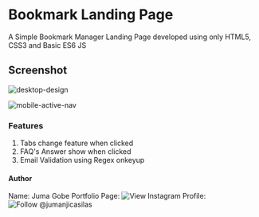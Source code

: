 # Bookmark Landing Page
A Simple Bookmark Manager Landing Page developed using only HTML5, CSS3 and Basic ES6 JS

## Screenshot

![desktop-design](https://user-images.githubusercontent.com/73429193/226161625-115ad66a-3504-4265-b0b0-2dc886b219e1.jpg)

![mobile-active-nav](https://user-images.githubusercontent.com/73429193/226161633-385e965d-ba35-4000-b672-263f6a4e3b21.jpg)

### Features

1. Tabs change feature when clicked
2. FAQ's Answer show when clicked
3. Email Validation using Regex onkeyup

#### Author

Name: Juma Gobe
Portfolio Page: ![View](https://jumanjigobez.github.io/personal_portfolio/)
Instagram Profile: ![Follow @jumanjicasilas](https://instagram.com/jumanjicasilas)
